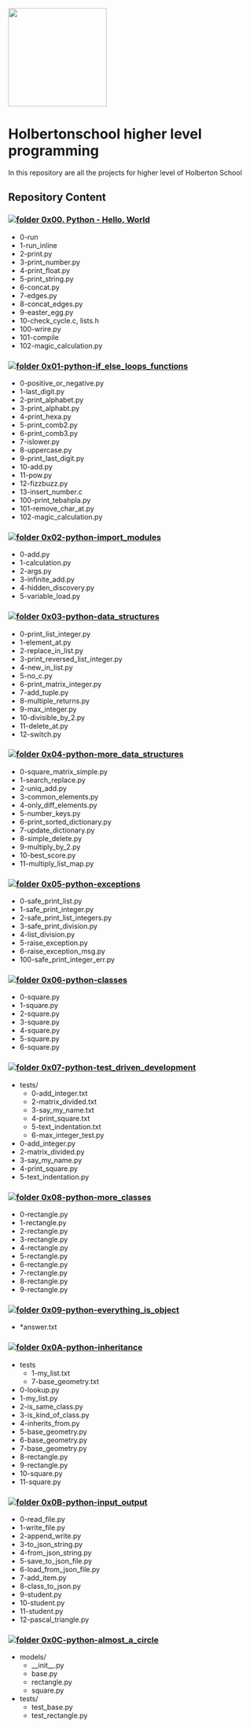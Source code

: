 <img src="https://blog.holbertonschool.com/wp-content/uploads/2019/04/instagram_feed180-1024x1024.jpg" width=200px>

# Holbertonschool higher level programming

In this repository are all the projects for higher level of Holberton School

## Repository Content
### [![folder](https://img.icons8.com/fluency/19/000000/folder-invoices--v2.png) 0x00. Python - Hello, World](https://github.com/brunonra-dev/holbertonschool-higher_level_programming/tree/main/0x00-python-hello_world)

- 0-run
- 1-run_inline
- 2-print.py
- 3-print_number.py
- 4-print_float.py
- 5-print_string.py
- 6-concat.py
- 7-edges.py
- 8-concat_edges.py
- 9-easter_egg.py
- 10-check_cycle.c, lists.h
- 100-wrire.py
- 101-compile
- 102-magic_calculation.py

### [![folder](https://img.icons8.com/fluency/19/000000/folder-invoices--v2.png) 0x01-python-if_else_loops_functions](https://github.com/brunonra-dev/holbertonschool-higher_level_programming/tree/main/0x01-python-if_else_loops_functions)

- 0-positive_or_negative.py
- 1-last_digit.py
- 2-print_alphabet.py
- 3-print_alphabt.py
- 4-print_hexa.py
- 5-print_comb2.py
- 6-print_comb3.py
- 7-islower.py
- 8-uppercase.py
- 9-print_last_digit.py
- 10-add.py
- 11-pow.py
- 12-fizzbuzz.py
- 13-insert_number.c
- 100-print_tebahpla.py
- 101-remove_char_at.py
- 102-magic_calculation.py

### [![folder](https://img.icons8.com/fluency/19/000000/folder-invoices--v2.png) 0x02-python-import_modules](https://github.com/brunonra-dev/holbertonschool-higher_level_programming/tree/main/0x02-python-import_modules)

- 0-add.py
- 1-calculation.py
- 2-args.py
- 3-infinite_add.py
- 4-hidden_discovery.py
- 5-variable_load.py

### [![folder](https://img.icons8.com/fluency/19/000000/folder-invoices--v2.png) 0x03-python-data_structures](https://github.com/brunonra-dev/holbertonschool-higher_level_programming/tree/main/0x03-python-data_structures)

- 0-print_list_integer.py
- 1-element_at.py
- 2-replace_in_list.py
- 3-print_reversed_list_integer.py
- 4-new_in_list.py
- 5-no_c.py
- 6-print_matrix_integer.py
- 7-add_tuple.py
- 8-multiple_returns.py
- 9-max_integer.py
- 10-divisible_by_2.py
- 11-delete_at.py
- 12-switch.py

### [![folder](https://img.icons8.com/fluency/19/000000/folder-invoices--v2.png) 0x04-python-more_data_structures](https://github.com/brunonra-dev/holbertonschool-higher_level_programming/tree/main/0x04-python-more_data_structures)

- 0-square_matrix_simple.py
- 1-search_replace.py
- 2-uniq_add.py
- 3-common_elements.py
- 4-only_diff_elements.py
- 5-number_keys.py
- 6-print_sorted_dictionary.py
- 7-update_dictionary.py
- 8-simple_delete.py
- 9-multiply_by_2.py
- 10-best_score.py
- 11-multiply_list_map.py

### [![folder](https://img.icons8.com/fluency/19/000000/folder-invoices--v2.png) 0x05-python-exceptions](https://github.com/brunonra-dev/holbertonschool-higher_level_programming/tree/main/0x05-python-exceptions)

- 0-safe_print_list.py
- 1-safe_print_integer.py
- 2-safe_print_list_integers.py
- 3-safe_print_division.py
- 4-list_division.py
- 5-raise_exception.py
- 6-raise_exception_msg.py
- 100-safe_print_integer_err.py

### [![folder](https://img.icons8.com/fluency/19/000000/folder-invoices--v2.png) 0x06-python-classes](https://github.com/brunonra-dev/holbertonschool-higher_level_programming/tree/main/0x06-python-classes)

- 0-square.py
- 1-square.py
- 2-square.py
- 3-square.py
- 4-square.py
- 5-square.py
- 6-square.py

### [![folder](https://img.icons8.com/fluency/19/000000/folder-invoices--v2.png) 0x07-python-test_driven_development](https://github.com/brunonra-dev/holbertonschool-higher_level_programming/tree/main/0x07-python-test_driven_development)

- tests/
  - 0-add_integer.txt
  - 2-matrix_divided.txt
  - 3-say_my_name.txt
  - 4-print_square.txt
  - 5-text_indentation.txt
  - 6-max_integer_test.py
- 0-add_integer.py
- 2-matrix_divided.py
- 3-say_my_name.py
- 4-print_square.py
- 5-text_indentation.py

### [![folder](https://img.icons8.com/fluency/19/000000/folder-invoices--v2.png) 0x08-python-more_classes](https://github.com/brunonra-dev/holbertonschool-higher_level_programming/tree/main/0x08-python-more_classes)

- 0-rectangle.py
- 1-rectangle.py
- 2-rectangle.py
- 3-rectangle.py
- 4-rectangle.py
- 5-rectangle.py
- 6-rectangle.py
- 7-rectangle.py
- 8-rectangle.py
- 9-rectangle.py

### [![folder](https://img.icons8.com/fluency/19/000000/folder-invoices--v2.png) 0x09-python-everything_is_object](https://github.com/brunonra-dev/holbertonschool-higher_level_programming/tree/main/0x09-python-everything_is_object)

- *answer.txt

### [![folder](https://img.icons8.com/fluency/19/000000/folder-invoices--v2.png) 0x0A-python-inheritance](https://github.com/brunonra-dev/holbertonschool-higher_level_programming/tree/main/0x0A-python-inheritance)

- tests
  - 1-my_list.txt
  - 7-base_geometry.txt
- 0-lookup.py
- 1-my_list.py
- 2-is_same_class.py
- 3-is_kind_of_class.py
- 4-inherits_from.py
- 5-base_geometry.py
- 6-base_geometry.py
- 7-base_geometry.py
- 8-rectangle.py
- 9-rectangle.py
- 10-square.py
- 11-square.py

### [![folder](https://img.icons8.com/fluency/19/000000/folder-invoices--v2.png) 0x0B-python-input_output](https://github.com/brunonra-dev/holbertonschool-higher_level_programming/tree/main/0x0B-python-input_output)

- 0-read_file.py
- 1-write_file.py
- 2-append_write.py
- 3-to_json_string.py
- 4-from_json_string.py
- 5-save_to_json_file.py
- 6-load_from_json_file.py
- 7-add_item.py
- 8-class_to_json.py
- 9-student.py
- 10-student.py
- 11-student.py
- 12-pascal_triangle.py

### [![folder](https://img.icons8.com/fluency/19/000000/folder-invoices--v2.png) 0x0C-python-almost_a_circle](https://github.com/brunonra-dev/holbertonschool-higher_level_programming/tree/main/0x0C-python-almost_a_circle)

- models/
  - \_\_init\_\_.py
  - base.py
  - rectangle.py
  - square.py
- tests/
  - test_base.py
  - test_rectangle.py
